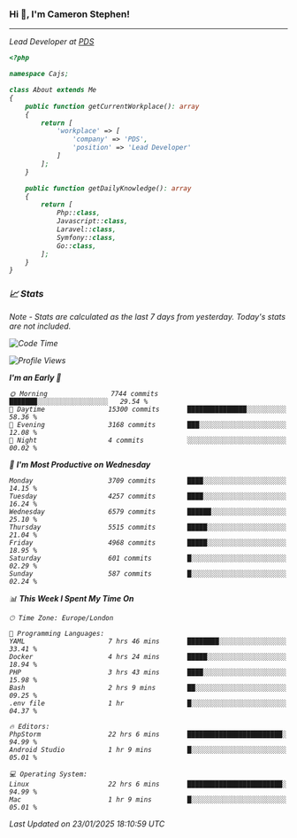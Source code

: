 ### Hi 👋, I'm Cameron Stephen!
<hr>
<p><em>Lead Developer at <a href="https://prindatasolutions.co.uk">PDS</a></p>


```php
<?php

namespace Cajs;

class About extends Me
{
    public function getCurrentWorkplace(): array
    {
        return [
            'workplace' => [
                'company' => 'PDS',
                'position' => 'Lead Developer'
            ]
        ];
    }

    public function getDailyKnowledge(): array
    {
        return [
            Php::class,
            Javascript::class,
            Laravel::class,
            Symfony::class,
            Go::class,
        ];
    }
}
```

### 📈 Stats
<p><em>Note - Stats are calculated as the last 7 days from yesterday. Today's stats are not included.</em></p>


<!--START_SECTION:waka-->
![Code Time](http://img.shields.io/badge/Code%20Time-4%2C221%20hrs%2014%20mins-blue)

![Profile Views](http://img.shields.io/badge/Profile%20Views-0-blue)

**I'm an Early 🐤** 

```text
🌞 Morning                7744 commits        ███████░░░░░░░░░░░░░░░░░░   29.54 % 
🌆 Daytime                15300 commits       ███████████████░░░░░░░░░░   58.36 % 
🌃 Evening                3168 commits        ███░░░░░░░░░░░░░░░░░░░░░░   12.08 % 
🌙 Night                  4 commits           ░░░░░░░░░░░░░░░░░░░░░░░░░   00.02 % 
```
📅 **I'm Most Productive on Wednesday** 

```text
Monday                   3709 commits        ████░░░░░░░░░░░░░░░░░░░░░   14.15 % 
Tuesday                  4257 commits        ████░░░░░░░░░░░░░░░░░░░░░   16.24 % 
Wednesday                6579 commits        ██████░░░░░░░░░░░░░░░░░░░   25.10 % 
Thursday                 5515 commits        █████░░░░░░░░░░░░░░░░░░░░   21.04 % 
Friday                   4968 commits        █████░░░░░░░░░░░░░░░░░░░░   18.95 % 
Saturday                 601 commits         █░░░░░░░░░░░░░░░░░░░░░░░░   02.29 % 
Sunday                   587 commits         █░░░░░░░░░░░░░░░░░░░░░░░░   02.24 % 
```


📊 **This Week I Spent My Time On** 

```text
🕑︎ Time Zone: Europe/London

💬 Programming Languages: 
YAML                     7 hrs 46 mins       ████████░░░░░░░░░░░░░░░░░   33.41 % 
Docker                   4 hrs 24 mins       █████░░░░░░░░░░░░░░░░░░░░   18.94 % 
PHP                      3 hrs 43 mins       ████░░░░░░░░░░░░░░░░░░░░░   15.98 % 
Bash                     2 hrs 9 mins        ██░░░░░░░░░░░░░░░░░░░░░░░   09.25 % 
.env file                1 hr                █░░░░░░░░░░░░░░░░░░░░░░░░   04.37 % 

🔥 Editors: 
PhpStorm                 22 hrs 6 mins       ████████████████████████░   94.99 % 
Android Studio           1 hr 9 mins         █░░░░░░░░░░░░░░░░░░░░░░░░   05.01 % 

💻 Operating System: 
Linux                    22 hrs 6 mins       ████████████████████████░   94.99 % 
Mac                      1 hr 9 mins         █░░░░░░░░░░░░░░░░░░░░░░░░   05.01 % 
```


 Last Updated on 23/01/2025 18:10:59 UTC
<!--END_SECTION:waka-->
